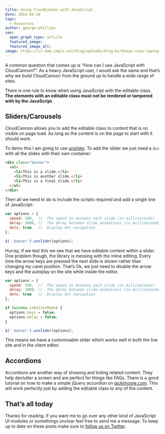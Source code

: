 ```yaml
---
title: Using CloudCannon with JavaScript
date: 2014-04-18
tags:
  - Resources
author: george-phillips
seo:
  open_graph_type: article
  featured_image:
  featured_image_alt:
image: https://cc-dam.imgix.net/blog/uploads/blog-birdseye-view-laptop-work.jpg
---
```


A common question that comes up is “How can I use JavaScript with CloudCannon?”. As a heavy JavaScript user, I would ask the same and that’s why we build CloudCannon from the ground up to handle a wide range of sites.

There is one rule to know when using JavaScript with the editable class. **The elements with an editable class must not be rendered or tampered with by the JavaScript**.

## Sliders/Carousels

CloudCannon allows you to add the editable class to content that is no visible on page load. As long as the content is on the page to start with it should work.

To demo this I am going to use [unslider](http://unslider.com/). To add the slider we just need a `div` with all the slides with their own container:

```html
<div class="banner">
  <ul>
    <li>This is a slide.</li>
    <li>This is another slide.</li>
    <li>This is a final slide.</li>
  </ul>
</div>
```

Then all we need to do is include the scripts required and add a single line of JavaScript:

```javascript
var options = {
  speed: 500,  //  The speed to animate each slide (in milliseconds)
  delay: 3000, //  The delay between slide animations (in milliseconds)
  dots: true   //  Display dot navigation
};

$('.banner').unslider(options);
```

Hurray, if we test this we see that we have editable content within a slider. One problem though, the library is messing with the inline editing. Every time the arrow keys are pressed the next slide is shown rather than changing my caret position. That’s Ok, we just need to disable the arrow keys and the autoplay on the site while inside the editor.

```javascript
var options = {
  speed: 500,  //  The speed to animate each slide (in milliseconds)
  delay: 3000, //  The delay between slide animations (in milliseconds)
  dots: true   //  Display dot navigation
};

if (window.inEditorMode) {
  options.keys = false;
  options.delay = false;
}

$('.banner').unslider(options);
```

This means we have a customisable slider which works well in both the live site and in the client editor.

## Accordions

Accordions are another way of showing and hiding related content. They help declutter a screen and are perfect for things like FAQs. There is a good tutorial on how to make a simple jQuery accordion on [jacklmoore.com](http://www.jacklmoore.com/notes/jquery-accordion-tutorial/). This will work perfectly just by adding the editable class to any of the content.

## That’s all today

Thanks for reading. If you want me to go over any other kind of JavaScript UI modules or somethings unclear feel free to send me a message. To keep up to date on these posts make sure to [follow us on Twitter](https://twitter.com/CloudCannon).